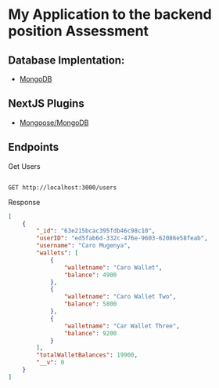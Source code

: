 # My Application to the backend position Assessment

## Database Implentation:
- [MongoDB](https://www.mongodb.com/)

## NextJS Plugins
- [Mongoose/MongoDB](https://docs.nestjs.com/recipes/mongodb)


## Endpoints

Get Users

```curl

GET http://localhost:3000/users

```

Response

```json
[
    {
        "_id": "63e215bcac395fdb46c98c10",
        "userID": "ed5fab6d-332c-476e-9603-62086e58feab",
        "username": "Caro Mugenya",
        "wallets": [
            {
                "walletname": "Caro Wallet",
                "balance": 4900
            },
            {
                "walletname": "Caro Wallet Two",
                "balance": 5800
            },
            {
                "walletname": "Car Wallet Three",
                "balance": 9200
            }
        ],
        "totalWalletBalances": 19900,
        "__v": 0
    }
]

```

